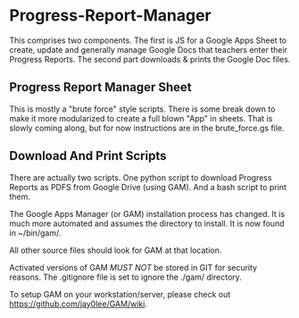 # Progress-Report-Manager

This comprises two components.  The first is JS for a Google Apps Sheet to create,
update and generally manage Google Docs that teachers enter their Progress Reports.
The second part downloads & prints the Google Doc files.

## Progress Report Manager Sheet
This is mostly a "brute force" style scripts.  There is some break down to make it
more modularized to create a full blown "App" in sheets.  That is slowly coming
along, but for now instructions are in the brute_force.gs file.

## Download And Print Scripts
There are actually two scripts.  One python script to download Progress
Reports as PDFS from Google Drive (using GAM).  And a bash script to print them.

The Google Apps Manager (or GAM) installation process has changed.  It is much
more automated and assumes the directory to install.  It is now found in ~/bin/gam/.

All other source files should look for GAM at that location.

Activated versions of GAM _MUST NOT_ be stored in GIT for security reasons.
The .gitignore file is set to ignore the ./gam/ directory.

To setup GAM on your workstation/server, please check out https://github.com/jay0lee/GAM/wiki.
